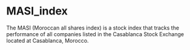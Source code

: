 # MASI_index
The MASI (Moroccan all shares index) is a stock index that tracks the performance of all companies listed in the Casablanca Stock Exchange located at Casablanca, Morocco.
